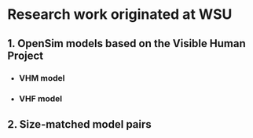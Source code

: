 #  Research work originated at WSU

## 1. OpenSim models based on the Visible Human Project

* ### VHM model

* ### VHF model


## 2. Size-matched model pairs
